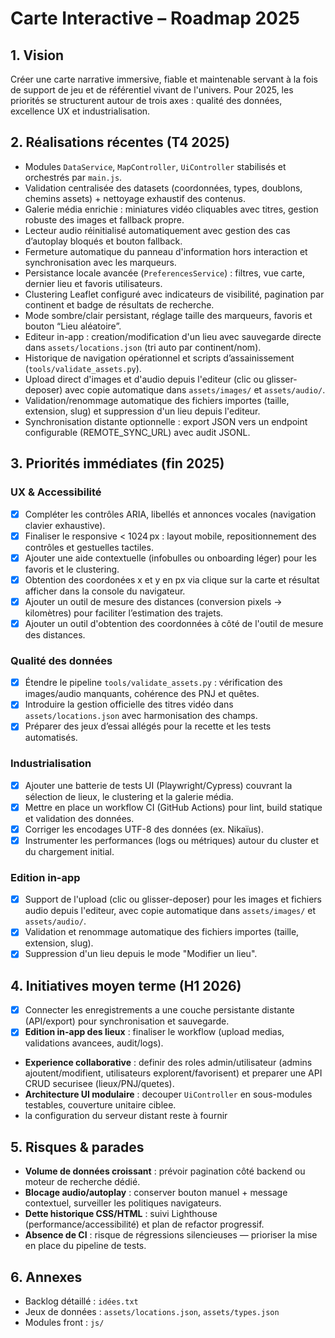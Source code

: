 ﻿# Carte Interactive – Roadmap 2025

## 1. Vision
Créer une carte narrative immersive, fiable et maintenable servant à la fois de support de jeu et de référentiel vivant de l'univers. Pour 2025, les priorités se structurent autour de trois axes : qualité des données, excellence UX et industrialisation.

## 2. Réalisations récentes (T4 2025)
- Modules `DataService`, `MapController`, `UiController` stabilisés et orchestrés par `main.js`.
- Validation centralisée des datasets (coordonnées, types, doublons, chemins assets) + nettoyage exhaustif des contenus.
- Galerie média enrichie : miniatures vidéo cliquables avec titres, gestion robuste des images et fallback propre.
- Lecteur audio réinitialisé automatiquement avec gestion des cas d’autoplay bloqués et bouton fallback.
- Fermeture automatique du panneau d'information hors interaction et synchronisation avec les marqueurs.
- Persistance locale avancée (`PreferencesService`) : filtres, vue carte, dernier lieu et favoris utilisateurs.
- Clustering Leaflet configuré avec indicateurs de visibilité, pagination par continent et badge de résultats de recherche.
- Mode sombre/clair persistant, réglage taille des marqueurs, favoris et bouton “Lieu aléatoire”.
- Editeur in-app : creation/modification d'un lieu avec sauvegarde directe dans `assets/locations.json` (tri auto par continent/nom).
- Historique de navigation opérationnel et scripts d’assainissement (`tools/validate_assets.py`).
- Upload direct d'images et d'audio depuis l'editeur (clic ou glisser-deposer) avec copie automatique dans `assets/images/` et `assets/audio/`.
- Validation/renommage automatique des fichiers importes (taille, extension, slug) et suppression d'un lieu depuis l'editeur.
- Synchronisation distante optionnelle : export JSON vers un endpoint configurable (REMOTE_SYNC_URL) avec audit JSONL.

## 3. Priorités immédiates (fin 2025)


### UX & Accessibilité
- [x] Compléter les contrôles ARIA, libellés et annonces vocales (navigation clavier exhaustive).
- [x] Finaliser le responsive < 1024 px : layout mobile, repositionnement des contrôles et gestuelles tactiles.
- [x] Ajouter une aide contextuelle (infobulles ou onboarding léger) pour les favoris et le clustering.
- [x] Obtention des coordonées x et y en px via clique sur la carte et résultat afficher dans la console du navigateur.
- [x] Ajouter un outil de mesure des distances (conversion pixels → kilomètres) pour faciliter l’estimation des trajets.
- [x] Ajouter un outil d'obtention des coordonnées à côté de l'outil de mesure des distances.

### Qualité des données
- [x] Étendre le pipeline `tools/validate_assets.py` : vérification des images/audio manquants, cohérence des PNJ et quêtes.
- [x] Introduire la gestion officielle des titres vidéo dans `assets/locations.json` avec harmonisation des champs.
- [x] Préparer des jeux d’essai allégés pour la recette et les tests automatisés.

### Industrialisation
- [x] Ajouter une batterie de tests UI (Playwright/Cypress) couvrant la sélection de lieux, le clustering et la galerie média.
- [x] Mettre en place un workflow CI (GitHub Actions) pour lint, build statique et validation des données.
- [x] Corriger les encodages UTF-8 des données (ex. Nikaïus).
- [x] Instrumenter les performances (logs ou métriques) autour du cluster et du chargement initial.

### Edition in-app
- [x] Support de l'upload (clic ou glisser-deposer) pour les images et fichiers audio depuis l'editeur, avec copie automatique dans `assets/images/` et `assets/audio/`.
- [x] Validation et renommage automatique des fichiers importes (taille, extension, slug).
- [x] Suppression d'un lieu depuis le mode "Modifier un lieu".

## 4. Initiatives moyen terme (H1 2026)
- [x] Connecter les enregistrements a une couche persistante distante (API/export) pour synchronisation et sauvegarde.
- [x] **Edition in-app des lieux** : finaliser le workflow (upload medias, validations avancees, audit/logs).
- **Experience collaborative** : definir des roles admin/utilisateur (admins ajoutent/modifient, utilisateurs explorent/favorisent) et preparer une API CRUD securisee (lieux/PNJ/quetes).
- **Architecture UI modulaire** : decouper `UiController` en sous-modules testables, couverture unitaire ciblee.
- la configuration du serveur distant reste à fournir

## 5. Risques & parades
- **Volume de données croissant** : prévoir pagination côté backend ou moteur de recherche dédié.
- **Blocage audio/autoplay** : conserver bouton manuel + message contextuel, surveiller les politiques navigateurs.
- **Dette historique CSS/HTML** : suivi Lighthouse (performance/accessibilité) et plan de refactor progressif.
- **Absence de CI** : risque de régressions silencieuses — prioriser la mise en place du pipeline de tests.

## 6. Annexes
- Backlog détaillé : `idées.txt`
- Jeux de données : `assets/locations.json`, `assets/types.json`
- Modules front : `js/`
